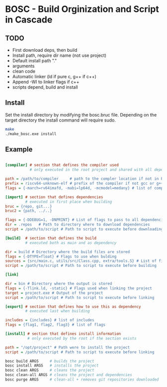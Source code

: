 # BOSC - Build Orginization and Script in Cascade

## TODO
- First download deps, then build
- Install path, require dir name (not use project)
- Default install path "."
- arguments
- clean code
- Automatic linker (ld if pure c, g++ if c++)
- Append -Wl to linker flags if c++
- scripts depend, build and install

## Install

Set the install directory by modifying the bosc.bruc file. 
Depending on the target directory the install command will require sudo.

```bash
make
./make_bosc.exe install
```

## Example
```ini

[compiler] # section that defines the compiler used
           # only executed in the root project and shared with all dependencies

path = /path/to/compiler     # path to the compler location if not in PATH
prefix = riscv64-unknown-elf # prefix of the compiler if not gcc or g++
flags = {-march=rv64imafd, -mabi=lp64d, -mcmodel=medany} # list of compiler flags

[import] # section that defines dependencies
         # executed in first place when building
bruc = {repo, git...}
bruc2 = {path, ../..}

flags = {-DDEBUG=1, -DNPRINT} # List of flags to pass to all dependencies
dir = .repos   # Path to directory where to download dependencies
script = /path/to/script # Path to script to execute before downloading dependencies

[build]  # section that defines the build
         # executed both as main and as dependency

dir = build # Directory where the build files are stored
flags = {-DTYPE=float} # Flags to use when bulding
sources = {src/main.c, utils/src/Class.cpp, extra/tools.S} # List of files to compile
script = /path/to/script # Path to script to execute before building

[link]

dir = bin # Directory where the output is stored
flags = {-Tlink.ld, -static} # Flags used when linking the project
target = project.exe # Output of the project
script = /path/to/script # Path to script to execute before linking

[export] # section that defines how to use this as dependency
         # executed last when building

includes = {includes} # list of includes
flags = {flag1, flag2, flag3} # list of flags

[install] # section that defines install information
          # only executed by the root if the section exists

path = "/opt/project" # Path were to install the project
script = /path/to/script # Path to script to execute before linking


```

```bash
bosc build ARGS     # builds the project
bosc install ARGS   # installs the project
bosc clean ARGS     # cleans the project
bosc clean-all ARGS # cleans the project and dependencies
bosc purge ARGS     # clean-all + removes git repositories downloaded
```
